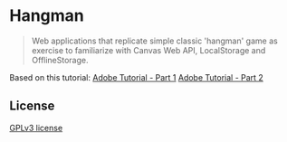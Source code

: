 # Hangman 

> Web applications that replicate simple classic 'hangman' game as exercise to familiarize with Canvas Web API, LocalStorage and OfflineStorage.

Based on this tutorial:
[Adobe Tutorial - Part 1](http://www.adobe.com/devnet/archive/html5/articles/hangman-part-1.html)
[Adobe Tutorial - Part 2](http://www.adobe.com/devnet/archive/html5/articles/hangman-part-2.html)

## License

[GPLv3 license](http://www.gnu.org/licenses/gpl-3.0.txt)
